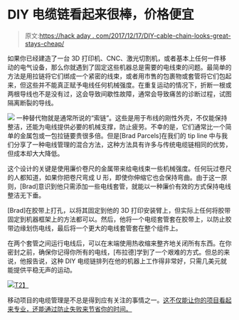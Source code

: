 # DIY 电缆链看起来很棒，价格便宜

> 原文:[https://hack aday . com/2017/12/17/DIY-cable-chain-looks-great-stays-cheap/](https://hackaday.com/2017/12/17/diy-cable-chain-looks-great-stays-cheap/)

如果你已经建造了一台 3D 打印机、CNC、激光切割机，或者基本上任何一件移动的电气设备，那么你就遇到了固定这些机器总是需要的电线束的问题。最简单的方法是用拉链将它们绑成一个紧密的线束，或者用市售的包裹物或套管将它们包起来，但这些并不能真正赋予电线任何机械强度。在重复运动的情况下，折断一根或两根导线也不是没有过，这会导致间歇性故障，通常会导致痛苦的诊断过程，试图隔离断裂的导线。

[![](../Images/1da6e5c25c1e0319a85850ec7f621fb5.png)](https://hackaday.com/wp-content/uploads/2017/12/cablechain_detail.jpg) 一种替代物就是通常所说的“索链”。这些是用于布线的刚性外壳，不仅能保持整洁，还能为电线提供必要的机械支撑，防止疲劳。不幸的是，它们通常比一个简单的金属包或一包拉链要贵很多倍。但是[Brad Parcels]在我们的 tip line 中与我们分享了一种电线管理的混合方法，这种方法具有许多与传统电缆链相同的优势，但成本却大大降低。

这个设计的关键是使用廉价卷尺的金属带来给电线束一些机械强度。任何玩过卷尺的人都知道，如果你把卷尺弯成 U 形，即使你伸缩它也会保持弯曲。由于这一原则，[Brad]意识到他只需添加一些电线套管，就能以一种廉价有效的方式保持电线整洁无下垂。

[Brad]在胶带上打孔，以将其固定到他的 3D 打印安装臂上，但实际上任何将胶带固定到机器框架上的方法都可以。然后，他将一个电缆套管套在胶带上，以防止胶带边缘划伤电线，最后将一个更大的电线套管套在整个组件上。

在两个套管之间运行电线后，可以在末端使用热收缩来整齐地关闭所有东西。在你密封之前，确保你记得你所有的电线，[布拉德]学到了一个艰难的方式。但总的来说，他报告说，这种 DIY 电缆链排列在他的机器上工作得非常好，只需几美元就能提供平稳无声的运动。

[![](../Images/8cd983aabd6d217a2a30332aa4250e36.png)T2】](https://hackaday.com/wp-content/uploads/2017/12/cablechain_detail2.jpg)

移动项目的电缆管理是不总是得到应有关注的事情之一。[这不仅能让你的项目看起来专业，还能通过防止失败来节省你的时间。](https://hackaday.com/2009/11/23/cable-management-for-pull-out-shelves/)